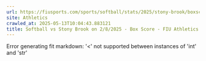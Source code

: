 ```yaml
---
url: https://fiusports.com/sports/softball/stats/2025/stony-brook/boxscore/12783
site: Athletics
crawled_at: 2025-05-13T10:04:43.883121
title: Softball vs Stony Brook on 2/8/2025 - Box Score - FIU Athletics
---
```


Error generating fit markdown: '<' not supported between instances of 'int' and 'str'